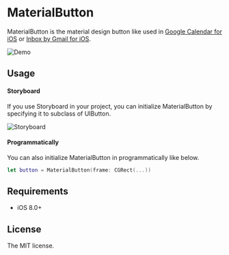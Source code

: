 # MaterialButton
MaterialButton is the material design button like used in [Google Calendar for iOS](https://itunes.apple.com/us/app/google-calendar/id909319292?mt=8) or [Inbox by Gmail for iOS](https://itunes.apple.com/us/app/inbox-by-gmail-inbox-that/id905060486?mt=8).  

![Demo](http://f.st-hatena.com/images/fotolife/k/kitoko552/20150706/20150706095412.gif?1436144086)

## Usage
#### Storyboard
If you use Storyboard in your project, you can initialize MaterialButton by specifying it to subclass of UIButton.

![Storyboard](http://f.st-hatena.com/images/fotolife/k/kitoko552/20150630/20150630171315.png)

#### Programmatically
You can also initialize MaterialButton in programmatically like below.

```swift
let button = MaterialButton(frame: CGRect(...))
```

## Requirements
- iOS 8.0+

## License
The MIT license.
